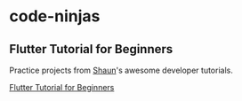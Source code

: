 # code-ninjas

## Flutter Tutorial for Beginners

Practice projects from [Shaun](https://github.com/iamshaunjp)'s awesome developer tutorials.

[Flutter Tutorial for Beginners](https://www.youtube.com/playlist?list=PL4cUxeGkcC9jLYyp2Aoh6hcWuxFDX6PBJ)
